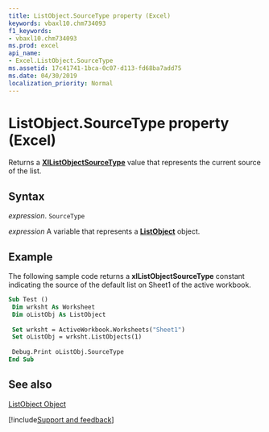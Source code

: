 ```yaml
---
title: ListObject.SourceType property (Excel)
keywords: vbaxl10.chm734093
f1_keywords:
- vbaxl10.chm734093
ms.prod: excel
api_name:
- Excel.ListObject.SourceType
ms.assetid: 17c41741-1bca-0c07-d113-fd68ba7add75
ms.date: 04/30/2019
localization_priority: Normal
---
```



# ListObject.SourceType property (Excel)

Returns a  **[XlListObjectSourceType](Excel.XlListObjectSourceType.md)** value that represents the current source of the list.


## Syntax

_expression_. `SourceType`

_expression_ A variable that represents a **[ListObject](Excel.ListObject.md)** object.


## Example

The following sample code returns a  **xlListObjectSourceType** constant indicating the source of the default list on Sheet1 of the active workbook.


```vb
Sub Test () 
 Dim wrksht As Worksheet 
 Dim oListObj As ListObject 
 
 Set wrksht = ActiveWorkbook.Worksheets("Sheet1") 
 Set oListObj = wrksht.ListObjects(1) 
 
 Debug.Print oListObj.SourceType 
End Sub
```


## See also


[ListObject Object](Excel.ListObject.md)

[!include[Support and feedback](~/includes/feedback-boilerplate.md)]